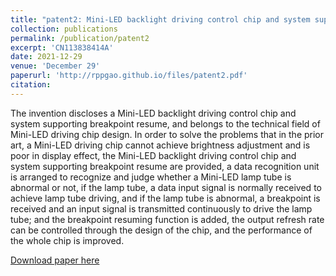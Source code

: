 ```yaml
---
title: "patent2: Mini-LED backlight driving control chip and system supporting breakpoint resume"
collection: publications
permalink: /publication/patent2
excerpt: 'CN113838414A'
date: 2021-12-29
venue: 'December 29'
paperurl: 'http://rppgao.github.io/files/patent2.pdf'
citation: 
---
```

The invention discloses a Mini-LED backlight driving control chip and system supporting breakpoint resume, and belongs to the technical field of Mini-LED driving chip design. In order to solve the problems that in the prior art, a Mini-LED driving chip cannot achieve brightness adjustment and is poor in display effect, the Mini-LED backlight driving control chip and system supporting breakpoint resume are provided, a data recognition unit is arranged to recognize and judge whether a Mini-LED lamp tube is abnormal or not, if the lamp tube, a data input signal is normally received to achieve lamp tube driving, and if the lamp tube is abnormal, a breakpoint is received and an input signal is transmitted continuously to drive the lamp tube; and the breakpoint resuming function is added, the output refresh rate can be controlled through the design of the chip, and the performance of the whole chip is improved.

[Download paper here](http://rppgao.github.io/files/patent2.pdf)
